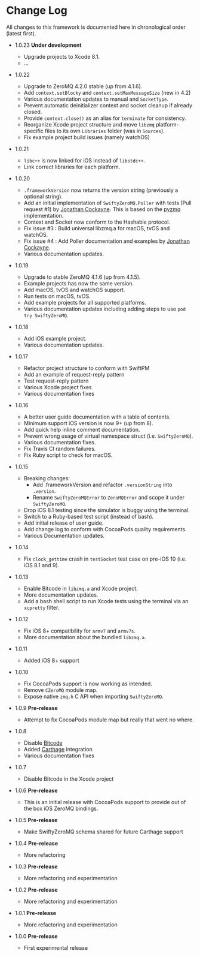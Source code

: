 # Change Log

All changes to this framework is documented here in chronological order (latest
first).

- 1.0.23 **Under development**
  - Upgrade projects to Xcode 8.1.
  - ...

- 1.0.22
  - Upgrade to ZeroMQ 4.2.0 stable (up from 4.1.6).
  - Add `context.setBlocky` and `context.setMaxMessageSize` (new in 4.2)
  - Various documentation updates to manual and `SocketType`.
  - Prevent automatic deinitializer context and socket cleanup if already closed.
  - Provide `context.close()` as an alias for `terminate` for consistency.
  - Reorganize Xcode project structure and move `libzmq` platform-specific files
    to its own `Libraries` folder (was in `Sources`).
  - Fix example project build issues (namely watchOS)

- 1.0.21
  - `libc++` is now linked for iOS instead of `libstdc++`.
  - Link correct libraries for each platform.

- 1.0.20
  - `.frameworkVersion` now returns the version string (previously a optional
    string).
  - Add an initial implementation of `SwiftyZeroMQ.Poller` with tests (Pull
    request #1) by [Jonathan Cockayne](https://github.com/jcockayne). This is
    based on the [pyzmq](https://github.com/zeromq/pyzmq) implementation.
  - Context and Socket now conform to the Hashable protocol.
  - Fix issue #3 : Build universal libzmq.a for macOS, tvOS and watchOS.
  - Fix issue #4 : Add Poller documentation and examples by
    [Jonathan Cockayne](https://github.com/jcockayne).
  - Various documentation updates.

- 1.0.19
  - Upgrade to stable ZeroMQ 4.1.6 (up from 4.1.5).
  - Example projects has now the same version.
  - Add macOS, tvOS and watchOS support.
  - Run tests on macOS, tvOS.
  - Add example projects for all supported platforms.
  - Various documentation updates including adding steps to use
    `pod try SwiftyZeroMQ`.

- 1.0.18
  - Add iOS example project.
  - Various documentation updates.

- 1.0.17
  - Refactor project structure to conform with SwiftPM
  - Add an example of request-reply pattern
  - Test request-reply pattern
  - Various Xcode project fixes
  - Various documentation fixes

- 1.0.16
  - A better user guide documentation with a table of contents.
  - Minimum support iOS version is now 9+ (up from 8).
  - Add quick help inline comment documentation.
  - Prevent wrong usage of virtual namespace struct (i.e. `SwiftyZeroMQ`).
  - Various documentation fixes.
  - Fix Travis CI random failures.
  - Fix Ruby script to check for macOS.

- 1.0.15
  - Breaking changes:
    - Add .frameworkVersion and refactor `.versionString` into `.version`.
    - Rename `SwiftyZeroMQError` to `ZeroMQError` and scope it under
    `SwiftyZeroMQ`.
  - Drop iOS 8.1 testing since the simulator is buggy using the terminal.
  - Switch to a Ruby-based test script (instead of bash).
  - Add initial release of user guide.
  - Add change log to conform with CocoaPods quality requirements.
  - Various Documentation updates.

- 1.0.14
  - Fix `clock_gettime` crash in `testSocket` test case on pre-iOS 10  (i.e.
    iOS 8.1 and 9).

- 1.0.13
  - Enable Bitcode in `libzmq.a` and Xcode project.
  - More documentation updates.
  - Add a bash shell script to run Xcode tests using the terminal via an
  `xcpretty` filter.

- 1.0.12
  - Fix iOS 8+ compatibility for `armv7` and `armv7s`.
  - More documentation about the bundled `libzmq.a`.

- 1.0.11
  - Added iOS 8+ support

- 1.0.10
  - Fix CocoaPods support is now working as intended.
  - Remove `CZeroMQ` module map.
  - Expose native `zmq.h` C API when importing `SwiftyZeroMQ`.

- 1.0.9 **Pre-release**
  - Attempt to fix CocoaPods module map but really that went no where.

- 1.0.8
  - Disable [Bitcode](https://developer.apple.com/library/content/documentation/IDEs/Conceptual/AppDistributionGuide/AppThinning/AppThinning.html)
  - Added [Carthage](https://github.com/Carthage/Carthage) integration
  - Various documentation fixes

- 1.0.7
  - Disable Bitcode in the Xcode project

- 1.0.6 **Pre-release**
  - This is an initial release with CocoaPods support to provide out of the box
  iOS ZeroMQ bindings.

- 1.0.5 **Pre-release**
  - Make SwiftyZeroMQ schema shared for future Carthage support

- 1.0.4 **Pre-release**
  - More refactoring

- 1.0.3 **Pre-release**
  - More refactoring and experimentation

- 1.0.2 **Pre-release**
  - More refactoring and experimentation

- 1.0.1 **Pre-release**
  - More refactoring and experimentation

- 1.0.0 **Pre-release**
  - First experimental release
